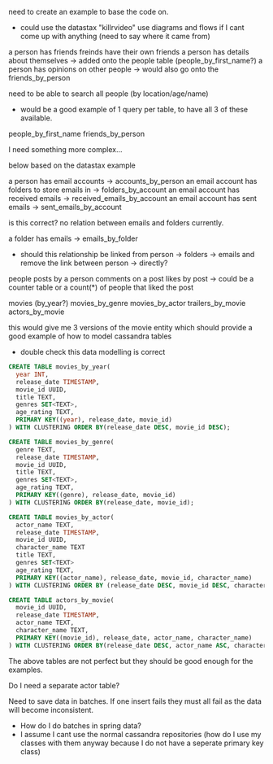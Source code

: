 need to create an example to base the code on.
- could use the datastax "killrvideo" use diagrams and flows if I cant come up with anything (need to say where it came from)

a person has friends 
freinds have their own friends
a person has details about themselves -> added onto the people table (people_by_first_name?)
a person has opinions on other people -> would also go onto the friends_by_person

need to be able to search all people (by location/age/name)
- would be a good example of 1 query per table, to have all 3 of these available.

people_by_first_name
friends_by_person

I need something more complex...

below based on the datastax example

a person has email accounts -> accounts_by_person
an email account has folders to store emails in -> folders_by_account
an email account has received emails -> received_emails_by_account
an email account has sent emails -> sent_emails_by_account

is this correct?
no relation between emails and folders currently.

a folder has emails -> emails_by_folder
- should this relationship be linked from person -> folders -> emails and remove the link between person -> directly?

people
posts by a person
comments on a post
likes by post -> could be a counter table or a count(*) of people that liked the post

movies (by_year?)
movies_by_genre
movies_by_actor
trailers_by_movie
actors_by_movie

this would give me 3 versions of the movie entity which should provide a good example of how to model cassandra tables
- double check this data modelling is correct

```sql
CREATE TABLE movies_by_year(
  year INT,
  release_date TIMESTAMP,
  movie_id UUID,
  title TEXT,
  genres SET<TEXT>,
  age_rating TEXT,
  PRIMARY KEY((year), release_date, movie_id)
) WITH CLUSTERING ORDER BY(release_date DESC, movie_id DESC);

CREATE TABLE movies_by_genre(
  genre TEXT,
  release_date TIMESTAMP,
  movie_id UUID,
  title TEXT,
  genres SET<TEXT>,
  age_rating TEXT,
  PRIMARY KEY((genre), release_date, movie_id)
) WITH CLUSTERING ORDER BY(release_date, movie_id);

CREATE TABLE movies_by_actor(
  actor_name TEXT,
  release_date TIMESTAMP,
  movie_id UUID,
  character_name TEXT
  title TEXT,
  genres SET<TEXT>
  age_rating TEXT,
  PRIMARY KEY((actor_name), release_date, movie_id, character_name)
) WITH CLUSTERING ORDER BY (release_date DESC, movie_id DESC, character_name ASC);

CREATE TABLE actors_by_movie(
  movie_id UUID,
  release_date TIMESTAMP,
  actor_name TEXT,
  character_name TEXT,
  PRIMARY KEY((movie_id), release_date, actor_name, character_name)
) WITH CLUSTERING ORDER BY(release_date DESC, actor_name ASC, character_name ASC);
```

The above tables are not perfect but they should be good enough for the examples.

Do I need a separate actor table?

Need to save data in batches. If one insert fails they must all fail as the data will become inconsistent.
- How do I do batches in spring data?
 - I assume I cant use the normal cassandra repositories (how do I use my classes with them anyway because I do not have a seperate primary key class)